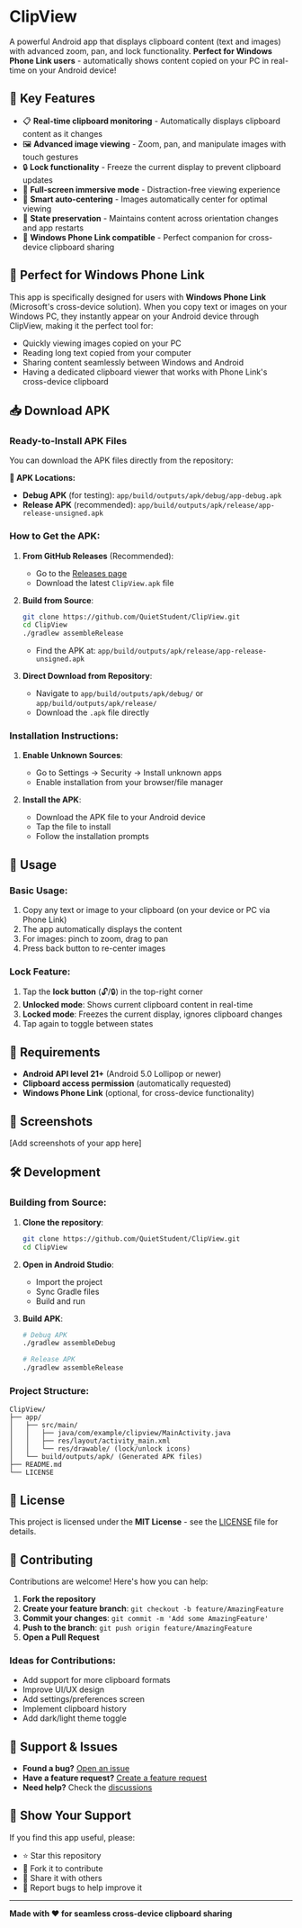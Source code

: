 # ClipView

A powerful Android app that displays clipboard content (text and images) with advanced zoom, pan, and lock functionality. **Perfect for Windows Phone Link users** - automatically shows content copied on your PC in real-time on your Android device!

## 🌟 Key Features

- 📋 **Real-time clipboard monitoring** - Automatically displays clipboard content as it changes
- 🖼️ **Advanced image viewing** - Zoom, pan, and manipulate images with touch gestures
- 🔒 **Lock functionality** - Freeze the current display to prevent clipboard updates
- 📱 **Full-screen immersive mode** - Distraction-free viewing experience
- 🎯 **Smart auto-centering** - Images automatically center for optimal viewing
- 💾 **State preservation** - Maintains content across orientation changes and app restarts
- 🔗 **Windows Phone Link compatible** - Perfect companion for cross-device clipboard sharing

## 📱 Perfect for Windows Phone Link

This app is specifically designed for users with **Windows Phone Link** (Microsoft's cross-device solution). When you copy text or images on your Windows PC, they instantly appear on your Android device through ClipView, making it the perfect tool for:

- Quickly viewing images copied on your PC
- Reading long text copied from your computer
- Sharing content seamlessly between Windows and Android
- Having a dedicated clipboard viewer that works with Phone Link's cross-device clipboard

## 📥 Download APK

### Ready-to-Install APK Files

You can download the APK files directly from the repository:

**📍 APK Locations:**
- **Debug APK** (for testing): `app/build/outputs/apk/debug/app-debug.apk`
- **Release APK** (recommended): `app/build/outputs/apk/release/app-release-unsigned.apk`

### How to Get the APK:

1. **From GitHub Releases** (Recommended):
   - Go to the [Releases page](../../releases)
   - Download the latest `ClipView.apk` file
   
2. **Build from Source**:
   ```bash
   git clone https://github.com/QuietStudent/ClipView.git
   cd ClipView
   ./gradlew assembleRelease
   ```
   - Find the APK at: `app/build/outputs/apk/release/app-release-unsigned.apk`

3. **Direct Download from Repository**:
   - Navigate to `app/build/outputs/apk/debug/` or `app/build/outputs/apk/release/`
   - Download the `.apk` file directly

### Installation Instructions:

1. **Enable Unknown Sources**:
   - Go to Settings → Security → Install unknown apps
   - Enable installation from your browser/file manager

2. **Install the APK**:
   - Download the APK file to your Android device
   - Tap the file to install
   - Follow the installation prompts

## 🚀 Usage

### Basic Usage:
1. Copy any text or image to your clipboard (on your device or PC via Phone Link)
2. The app automatically displays the content
3. For images: pinch to zoom, drag to pan
4. Press back button to re-center images

### Lock Feature:
1. Tap the **lock button** (🔓/🔒) in the top-right corner
2. **Unlocked mode**: Shows current clipboard content in real-time
3. **Locked mode**: Freezes the current display, ignores clipboard changes
4. Tap again to toggle between states

## 🔧 Requirements

- **Android API level 21+** (Android 5.0 Lollipop or newer)
- **Clipboard access permission** (automatically requested)
- **Windows Phone Link** (optional, for cross-device functionality)

## 📸 Screenshots

[Add screenshots of your app here]

## 🛠️ Development

### Building from Source:

1. **Clone the repository**:
   ```bash
   git clone https://github.com/QuietStudent/ClipView.git
   cd ClipView
   ```

2. **Open in Android Studio**:
   - Import the project
   - Sync Gradle files
   - Build and run

3. **Build APK**:
   ```bash
   # Debug APK
   ./gradlew assembleDebug
   
   # Release APK
   ./gradlew assembleRelease
   ```

### Project Structure:
```
ClipView/
├── app/
│   ├── src/main/
│   │   ├── java/com/example/clipview/MainActivity.java
│   │   ├── res/layout/activity_main.xml
│   │   └── res/drawable/ (lock/unlock icons)
│   └── build/outputs/apk/ (Generated APK files)
├── README.md
└── LICENSE
```

## 📝 License

This project is licensed under the **MIT License** - see the [LICENSE](LICENSE) file for details.

## 🤝 Contributing

Contributions are welcome! Here's how you can help:

1. **Fork the repository**
2. **Create your feature branch**: `git checkout -b feature/AmazingFeature`
3. **Commit your changes**: `git commit -m 'Add some AmazingFeature'`
4. **Push to the branch**: `git push origin feature/AmazingFeature`
5. **Open a Pull Request**

### Ideas for Contributions:
- Add support for more clipboard formats
- Improve UI/UX design
- Add settings/preferences screen
- Implement clipboard history
- Add dark/light theme toggle

## 🐛 Support & Issues

- **Found a bug?** [Open an issue](../../issues)
- **Have a feature request?** [Create a feature request](../../issues)
- **Need help?** Check the [discussions](../../discussions)

## 🌟 Show Your Support

If you find this app useful, please:
- ⭐ Star this repository
- 🍴 Fork it to contribute
- 📢 Share it with others
- 🐛 Report bugs to help improve it

---

**Made with ❤️ for seamless cross-device clipboard sharing**
